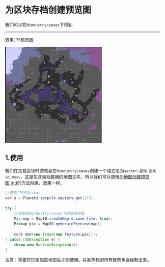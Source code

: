 # 为区块存档创建预览图

我们可以在`Mindustry\saves`下得到
***
效果`175`预览图

![](img/为区块存档创建预览图-175.png)

## 1.使用

我们在加载区块时游戏会在`Mindustry\saves`创建一个格式名为`sector-星球-区块id.msav`，这是包含游戏数据的地图文件，所以我们可以使用[为地图创建预览图.md](为地图创建预览图.md)的方法创建，效果一样。

```java 
//获取175的Sector
var s = Planets.serpulo.sectors.get(175);

try {
    //获取在Mindustry\saves下的区块存档
    Map map = MapIO.createMap(s.save.file, true);
    Pixmap pix = MapIO.generatePreview(map);

    cont.add(new Image(new Texture(pix)));
} catch (IOException e) {
    throw new RuntimeException(e);
}
```

注意！需要在玩家加载地图后才能使用。并且存档的所有建筑也会绘制出来。

